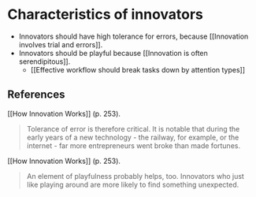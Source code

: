 # Characteristics of innovators
- Innovators should have high tolerance for errors, because [[Innovation involves trial and errors]].
- Innovators should be playful because [[Innovation is often serendipitous]].
	- [[Effective workflow should break tasks down by attention types]]

## References
[[How Innovation Works]] (p. 253).
> Tolerance of error is therefore critical. It is notable that during the early years of a new technology - the railway, for example, or the internet - far more entrepreneurs went broke than made fortunes.

[[How Innovation Works]] (p. 253).
> An element of playfulness probably helps, too. Innovators who just like playing around are more likely to find something unexpected.

<!-- #evergreen -->

<!-- {BearID:BC43A144-185C-4A06-A44A-484D6C30503F-70221-0000058BF0581007} -->

